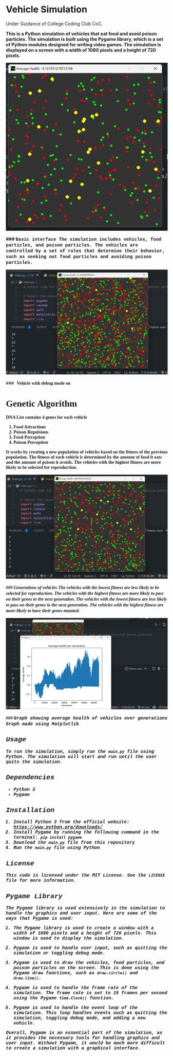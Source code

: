 # Vehicle Simulation

Under Guidance of College Coding Club CoC.
<strong>

This is a Python simulation of vehicles that eat food and avoid poison particles. 
The simulation is built using the Pygame library, which is a set of Python modules designed for writing video games. 
The simulation is displayed on a screen with a width of 1080 pixels and a height of 720 pixels. 

<p><center>
    <img src="ui.png"/>
</center>
</p>
### <strong style="font-family:courier new">
Basic interface
<strong>
The simulation includes vehicles, food particles, and poison particles. 
The vehicles are controlled by a set of rules that determine their behavior, such as seeking out food particles and avoiding poison particles.


<p><center>
    <img src="debug.png"/>
</center>
</p>
### <strong style="font-family:copperplate gothic">
Vehicle with debug mode on
<strong>


# Genetic Algorithm
DNA List contains 4 genes for each vehicle
1. Food Attractions
2. Poison Repulsions
3. Food Perception
4. Poison Perception



It works by creating a new population of vehicles based on the fitness of the previous population.
The fitness of each vehicle is determined by the amount of food it eats and the amount of poison it avoids.
The vehicles with the highest fitness are more likely to be selected for reproduction.

<p><center>
    <img src="generations.png"/>
</center>
</p>
### <strong style="font-style:italic">
Generations of vehicles
<strong>
The vehicles with the lowest fitness are less likely to be selected for reproduction.
The vehicles with the highest fitness are more likely to pass on their genes to the next generation.
The vehicles with the lowest fitness are less likely to pass on their genes to the next generation.
The vehicles with the highest fitness are more likely to have their genes mutated.

<p><center>
    <img src="graph.png"/>
    </center>
</p>
### <strong style="font-family:courier new">
Graph showing average health of vehicles over generations
Graph made using Matplotlib
<strong>


## Usage

To run the simulation, simply run the `main.py` file using Python. The simulation will start and run until the user quits the simulation.

## Dependencies

- Python 3
- Pygame

## Installation

1. Install Python 3 from the official website: https://www.python.org/downloads/
2. Install Pygame by running the following command in the terminal: `pip install pygame`
3. Download the `main.py` file from this repository
4. Run the `main.py` file using Python

## License

This code is licensed under the MIT License. See the `LICENSE` file for more information.

## Pygame Library

The Pygame library is used extensively in the simulation to handle the graphics and user input. Here are some of the ways that Pygame is used:

1. The Pygame library is used to create a window with a width of 1080 pixels and a height of 720 pixels. This window is used to display the simulation.

2. Pygame is used to handle user input, such as quitting the simulation or toggling debug mode.

3. Pygame is used to draw the vehicles, food particles, and poison particles on the screen. This is done using the Pygame draw functions, such as `draw.circle()` and `draw.line()`.

4. Pygame is used to handle the frame rate of the simulation. The frame rate is set to 15 frames per second using the Pygame `time.Clock()` function.

5. Pygame is used to handle the event loop of the simulation. This loop handles events such as quitting the simulation, toggling debug mode, and adding a new vehicle.

Overall, Pygame is an essential part of the simulation, as it provides the necessary tools for handling graphics and user input. Without Pygame, it would be much more difficult to create a simulation with a graphical interface.